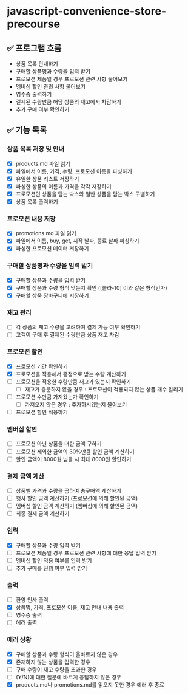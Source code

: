 # javascript-convenience-store-precourse

## ✅ 프로그램 흐름

- 상품 목록 안내하기
- 구매할 상품명과 수량을 입력 받기
- 프로모션 제품일 경우 프로모션 관련 사항 물어보기
- 멤버심 할인 관련 사항 물어보기
- 영수증 출력하기
- 결제된 수량만큼 해당 상품의 재고에서 차감하기
- 추가 구매 여부 확인하기

## ✅ 기능 목록

### 상품 목록 저장 및 안내

- [x] products.md 파일 읽기
- [x] 파일에서 이름, 가격, 수량, 프로모션 이름을 파싱하기
- [x] 유일한 상품 리스트 저장하기
- [x] 파싱한 상품의 이름과 가격을 각각 저장하기
- [x] 프로모션인 상품을 담는 박스와 일반 상품을 담는 박스 구별하기
- [x] 상품 목록 출력하기

### 프로모션 내용 저장

- [x] promotions.md 파일 읽기
- [x] 파일에서 이름, buy, get, 시작 날짜, 종료 날짜 파싱하기
- [x] 파싱한 프로모션 데이터 저장하기

### 구매할 상품명과 수량을 입력 받기

- [x] 구매할 상품과 수량을 입력 받기
- [x] 구매할 상품과 수량 형식 맞는지 확인 ([콜라-10] 이와 같은 형식인가)
- [x] 구매할 상품 장바구니에 저장하기

### 재고 관리

- [ ] 각 상품의 재고 수량을 고려하여 결제 가능 여부 확인하기
- [ ] 고객이 구매 후 결제된 수량만큼 상품 재고 차감

### 프로모션 할인

- [x] 프로모션 기간 확인하기
- [x] 프로모션을 적용해서 증정으로 받는 수량 계산하기
- [ ] 프로모션을 적용한 수량만큼 재고가 있는지 확인하기
  - [ ] 재고가 충분하지 않을 경우 : 프로모션이 적용되지 않는 상품 개수 알리기
- [ ] 프로모션 수만큼 가져왔는가 확인하기
  - [ ] 가져오지 않은 경우 : 추가하시겠는지 물어보기
- [ ] 프로모션 할인 적용하기

### 멤버십 할인

- [ ] 프로모션 아닌 상품을 더한 금액 구하기
- [ ] 프로모션 제외한 금액의 30%만큼 할인 금액 계산하기
- [ ] 할인 금액이 8000원 넘을 시 최대 8000원 할인하기

### 결제 금액 계산

- [ ] 상품별 가격과 수량을 곱하여 총구매액 계산하기
- [ ] 행사 할인 금액 계산하기 (프로모션에 의해 할인된 금액)
- [ ] 멤버십 할인 금액 계산하기 (멤버십에 의해 할인된 금액)
- [ ] 최종 결제 금액 계산하기

### 입력

- [x] 구매할 상품과 수량 입력 받기
- [ ] 프로모션 제품일 경우 프로모션 관련 사항에 대한 응답 입력 받기
- [ ] 멤버십 할인 적용 여부를 입력 받기
- [ ] 추가 구매를 진행 여부 입력 받기

### 출력

- [ ] 환영 인사 출력
- [x] 상품명, 가격, 프로모션 이름, 재고 안내 내용 출력
- [ ] 영수증 출력
- [ ] 에러 출력

### 에러 상황

- [x] 구매할 상품과 수량 형식이 올바르지 않은 경우
- [x] 존재하지 않는 상품을 입력한 경우
- [ ] 구매 수량이 재고 수량을 초과한 경우
- [ ] (Y/N)에 대한 질문에 바르게 응답하지 않은 경우
- [x] products.md나 promotions.md를 읽오지 못한 경우 에러 후 종료
